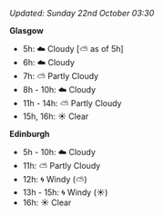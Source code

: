 *Updated: Sunday 22nd October 03:30*

**Glasgow**

* 5h: :cloud: Cloudy [:partly_sunny: as of 5h]
* 6h: :cloud: Cloudy
* 7h: :partly_sunny: Partly Cloudy
* 8h - 10h: :cloud: Cloudy
* 11h - 14h: :partly_sunny: Partly Cloudy
* 15h, 16h: :sunny: Clear

**Edinburgh**

* 5h - 10h: :cloud: Cloudy
* 11h: :partly_sunny: Partly Cloudy
* 12h: :cyclone: Windy (:partly_sunny:)
* 13h - 15h: :cyclone: Windy (:sunny:)
* 16h: :sunny: Clear
